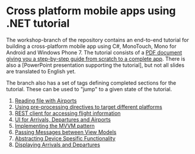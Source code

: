 # Cross platform mobile apps using .NET tutorial
The workshop-branch of the repository contains an end-to-end tutorial for 
building a cross-platform mobile app using C#, MonoTouch, Mono for Android 
and Windows Phone 7. The tutorial consists of a [PDF document giving you a 
step-by-step guide from scratch to a complete app](https://github.com/follesoe/FlightsNorway/raw/workshop/Docs/Workshop%20Material.pdf).
There is also a [PowerPoint presentation supporting the tutorial], 
but not all slides are translated to English yet.

The branch also has a set of tags defining completed sections for the 
tutorial. These can be used to "jump" to a given state of the tutorial.

1. [Reading file with Airports](https://github.com/follesoe/FlightsNorway/zipball/read-airports) 
2. [Using pre-processing directives to target different platforms](https://github.com/follesoe/FlightsNorway/zipball/compilation-symbol)
3. [REST client for accessing flight information](https://github.com/follesoe/FlightsNorway/zipball/rest-client)
4. [UI for Arrivals, Departures and Airports](https://github.com/follesoe/FlightsNorway/zipball/ui-implementation)
5. [Implementing the MVVM pattern](https://github.com/follesoe/FlightsNorway/zipball/mvvm)
6. [Passing Messages between View Models](https://github.com/follesoe/FlightsNorway/zipball/messenger)
7. [Abstracting Device Spesific Functionality](https://github.com/follesoe/FlightsNorway/zipball/dispatcher)
8. [Displaying Arrivals and Departures](https://github.com/follesoe/FlightsNorway/zipball/arrivals-departures)
